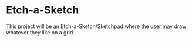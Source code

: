 # Etch-a-Sketch
This project will be an Etch-a-Sketch/Sketchpad
where the user may draw whatever they like on a grid.